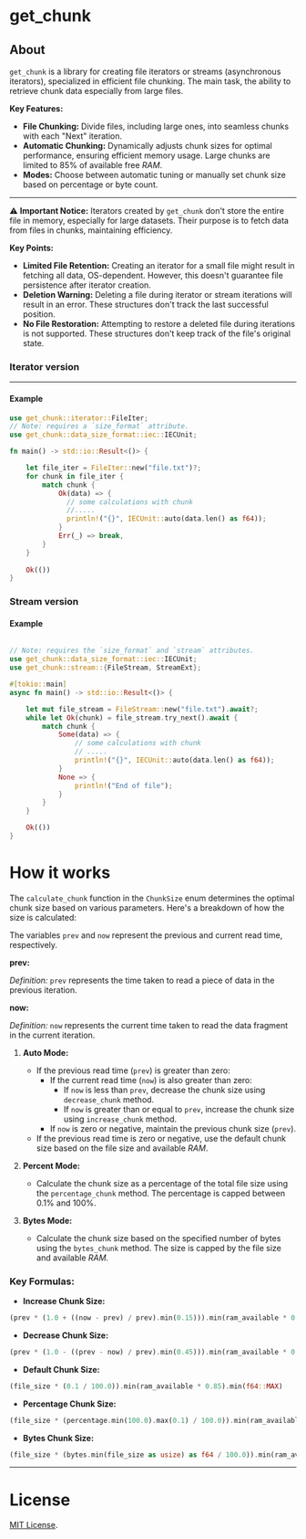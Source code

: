 # get_chunk

## About

`get_chunk` is a library for creating file iterators or streams (asynchronous iterators),
specialized in efficient file chunking. The main task, the ability to retrieve chunk data especially from large files.

**Key Features:**
- **File Chunking:** Divide files, including large ones, into seamless chunks with each "Next" iteration.
- **Automatic Chunking:** Dynamically adjusts chunk sizes for optimal performance, ensuring efficient memory usage.
  Large chunks are limited to 85% of available free *RAM*.
- **Modes:** Choose between automatic tuning or manually set chunk size based on percentage or byte count.
---
⚠️ **Important Notice:**
Iterators created by `get_chunk` don't store the entire file in memory, especially for large datasets.
Their purpose is to fetch data from files in chunks, maintaining efficiency.

**Key Points:**
- **Limited File Retention:** Creating an iterator for a small file might result in fetching all data, OS-dependent.
  However, this doesn't guarantee file persistence after iterator creation.
- **Deletion Warning:** Deleting a file during iterator or stream iterations will result in an error.
  These structures don't track the last successful position.
- **No File Restoration:** Attempting to restore a deleted file during iterations is not supported.
  These structures don't keep track of the file's original state.

### Iterator version

---
#### Example
```rust
use get_chunk::iterator::FileIter;
// Note: requires a `size_format` attribute.
use get_chunk::data_size_format::iec::IECUnit;

fn main() -> std::io::Result<()> {

    let file_iter = FileIter::new("file.txt")?;
    for chunk in file_iter {
        match chunk {
            Ok(data) => {
              // some calculations with chunk
              //.....
              println!("{}", IECUnit::auto(data.len() as f64));
            }
            Err(_) => break,
        }
    }
    
    Ok(())
}
```

### Stream version

#### Example
```rust

// Note: requires the `size_format` and `stream` attributes.
use get_chunk::data_size_format::iec::IECUnit;
use get_chunk::stream::{FileStream, StreamExt};

#[tokio::main]
async fn main() -> std::io::Result<()> {

    let mut file_stream = FileStream::new("file.txt").await?;
    while let Ok(chunk) = file_stream.try_next().await {
        match chunk {
            Some(data) => {
                // some calculations with chunk
                // .....
                println!("{}", IECUnit::auto(data.len() as f64));
            }
            None => {
                println!("End of file");
            }
        }
    }

    Ok(())
}
```

# How it works

The `calculate_chunk` function in the `ChunkSize` enum determines the optimal chunk size based on various parameters. Here's a breakdown of how the size is calculated: 

The variables `prev` and `now` represent the previous and current read time, respectively.

**prev:**

*Definition:* `prev` represents the time taken to read a piece of data in the previous iteration.

**now:**

*Definition:* `now` represents the current time taken to read the data fragment in the current iteration.

1. **Auto Mode:**
   - If the previous read time (`prev`) is greater than zero:
     - If the current read time (`now`) is also greater than zero:
       - If `now` is less than `prev`, decrease the chunk size using `decrease_chunk` method.
       - If `now` is greater than or equal to `prev`, increase the chunk size using `increase_chunk` method.
     - If `now` is zero or negative, maintain the previous chunk size (`prev`).
   - If the previous read time is zero or negative, use the default chunk size based on the file size and available *RAM*.

2. **Percent Mode:**
   - Calculate the chunk size as a percentage of the total file size using the `percentage_chunk` method. The percentage is capped between 0.1% and 100%.

3. **Bytes Mode:**
   - Calculate the chunk size based on the specified number of bytes using the `bytes_chunk` method. The size is capped by the file size and available *RAM*.

### Key Formulas:

- **Increase Chunk Size:**

```rust
(prev * (1.0 + ((now - prev) / prev).min(0.15))).min(ram_available * 0.85).min(f64::MAX)
```

- **Decrease Chunk Size:**

```rust
(prev * (1.0 - ((prev - now) / prev).min(0.45))).min(ram_available * 0.85).min(f64::MAX)
```

- **Default Chunk Size:**

```rust
(file_size * (0.1 / 100.0)).min(ram_available * 0.85).min(f64::MAX)
```

- **Percentage Chunk Size:**

```rust
(file_size * (percentage.min(100.0).max(0.1) / 100.0)).min(ram_available * 0.85)
```

- **Bytes Chunk Size:**

```rust
(file_size * (bytes.min(file_size as usize) as f64 / 100.0)).min(ram_available * 0.85)
```

---
# License
 [MIT License](./LICENSE).